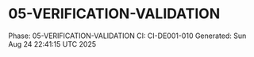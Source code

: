 # 05-VERIFICATION-VALIDATION
Phase: 05-VERIFICATION-VALIDATION
CI: CI-DE001-010
Generated: Sun Aug 24 22:41:15 UTC 2025
